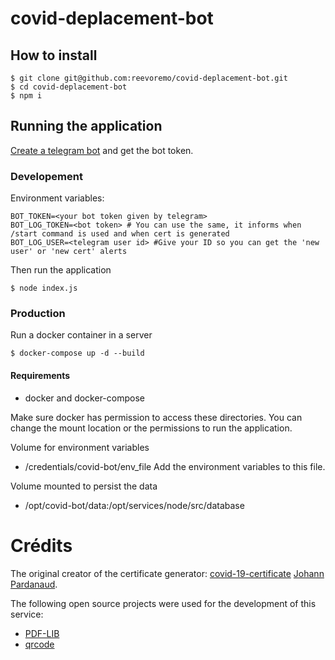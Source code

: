 # covid-deplacement-bot

## How to install

```console
$ git clone git@github.com:reevoremo/covid-deplacement-bot.git
$ cd covid-deplacement-bot
$ npm i
```
## Running the application

[Create a telegram bot](https://core.telegram.org/bots#3-how-do-i-create-a-bot) and get the bot token.

### Developement

Environment variables:
```console
BOT_TOKEN=<your bot token given by telegram>
BOT_LOG_TOKEN=<bot token> # You can use the same, it informs when /start command is used and when cert is generated
BOT_LOG_USER=<telegram user id> #Give your ID so you can get the 'new user' or 'new cert' alerts
```

Then run the application
```console
$ node index.js
```
### Production

Run a docker container in a server
```console
$ docker-compose up -d --build
```
#### Requirements

- docker and docker-compose

Make sure docker has permission to access these directories. You can change the mount location or the permissions to run the application.

Volume for environment variables
- /credentials/covid-bot/env_file Add the environment variables to this file.

Volume mounted to persist the data
- /opt/covid-bot/data:/opt/services/node/src/database

# Crédits

The original creator of the certificate generator:
[covid-19-certificate](https://github.com/nesk/covid-19-certificate) [Johann Pardanaud](https://github.com/nesk).


The following open source projects were used for the development of this service:

- [PDF-LIB](https://pdf-lib.js.org/)
- [qrcode](https://github.com/soldair/node-qrcode)
